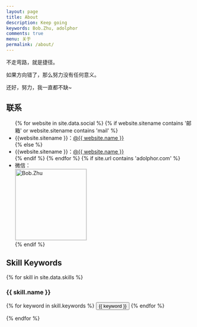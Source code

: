 ```yaml
---
layout: page
title: About
description: Keep going
keywords: Bob.Zhu, adolphor
comments: true
menu: 关于
permalink: /about/
---
```


不走弯路，就是捷径。

如果方向错了，那么努力没有任何意义。

还好，努力，我一直都不缺~

## 联系

<ul>
{% for website in site.data.social %}
    {% if website.sitename contains '邮箱' or website.sitename contains 'mail' %}
        <li>{{website.sitename }}：<a href="mailto:{{ website.url }}">@{{ website.name }}</a></li>
    {% else %}
        <li>{{website.sitename }}：<a href="{{ website.url }}" target="_blank">@{{ website.name }}</a></li>
    {% endif %}
{% endfor %}
{% if site.url contains 'adolphor.com' %}
    <li>微信：<br /><img style="height:192px;width:192px;border:1px solid lightgrey;" src="{{ assets_base_url }}/assets/images/bob.zhu.png" alt="Bob.Zhu" /></li>
{% endif %}
</ul>


## Skill Keywords
{% for skill in site.data.skills %}

### {{ skill.name }}
<div class="btn-inline">
    {% for keyword in skill.keywords %}
        <button class="btn btn-outline" type="button">{{ keyword }}</button>
    {% endfor %}
</div>

{% endfor %}
